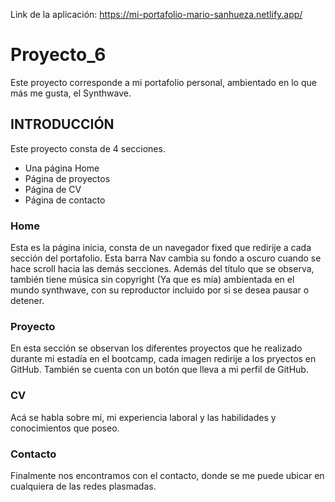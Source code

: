 Link de la aplicación: https://mi-portafolio-mario-sanhueza.netlify.app/
# Proyecto_6

Este proyecto corresponde a mi portafolio personal, ambientado en lo que más me gusta, el Synthwave.

## INTRODUCCIÓN

Este proyecto consta de 4 secciones.

- Una página Home
- Página de proyectos
- Página de CV
- Página de contacto

### Home

Esta es la página inicia, consta de un navegador fixed que redirije a cada sección del portafolio. Esta barra Nav cambia su fondo a oscuro cuando se hace scroll hacia las demás secciones. Además del título que se observa, también tiene música sin copyright (Ya que es mía) ambientada en el mundo synthwave, con su reproductor incluido por si se desea pausar o detener.

### Proyecto

En esta sección se observan los diferentes proyectos que he realizado durante mi estadía en el bootcamp, cada imagen redirije a los pryectos en GitHub. También se cuenta con un botón que lleva a mi perfil de GitHub.

### CV

Acá se habla sobre mí, mi experiencia laboral y las habilidades y conocimientos que poseo.

### Contacto

Finalmente nos encontramos con el contacto, donde se me puede ubicar en cualquiera de las redes plasmadas.
